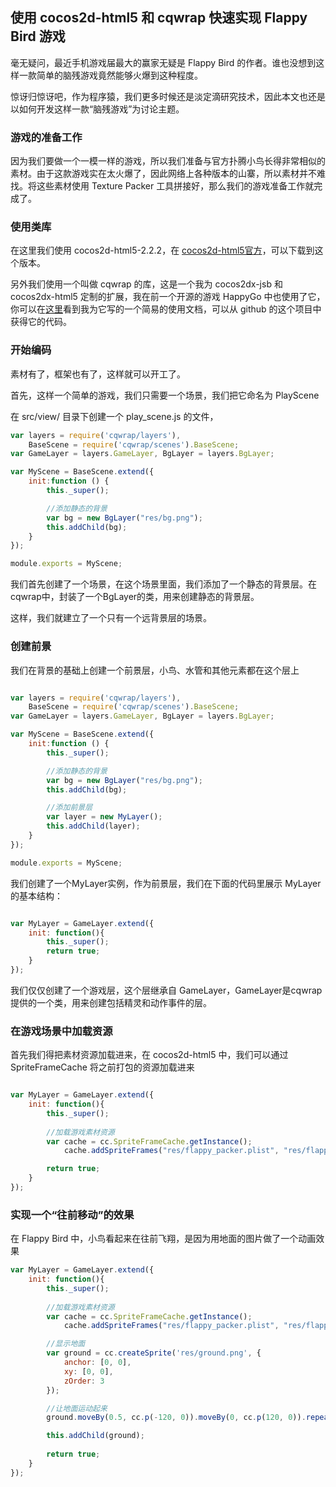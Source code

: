## 使用 cocos2d-html5 和 cqwrap 快速实现 Flappy Bird 游戏

毫无疑问，最近手机游戏届最大的赢家无疑是 Flappy Bird 的作者。谁也没想到这样一款简单的脑残游戏竟然能够火爆到这种程度。

惊讶归惊讶吧，作为程序猿，我们更多时候还是淡定滴研究技术，因此本文也还是以如何开发这样一款“脑残游戏”为讨论主题。

### 游戏的准备工作

因为我们要做一个一模一样的游戏，所以我们准备与官方扑腾小鸟长得非常相似的素材。由于这款游戏实在太火爆了，因此网络上各种版本的山寨，所以素材并不难找。将这些素材使用 Texture Packer 工具拼接好，那么我们的游戏准备工作就完成了。

### 使用类库

在这里我们使用 cocos2d-html5-2.2.2，在 [cocos2d-html5官方](https://github.com/cocos2d/cocos2d-html5/releases)，可以下载到这个版本。

另外我们使用一个叫做 cqwrap 的库，这是一个我为 cocos2dx-jsb 和 cocos2dx-html5 定制的扩展，我在前一个开源的游戏 HappyGo 中也使用了它，你可以在[这里](http://go.akira-cn.gitpress.org/)看到我为它写的一个简易的使用文档，可以从 github 的这个项目中获得它的代码。

### 开始编码

素材有了，框架也有了，这样就可以开工了。

首先，这样一个简单的游戏，我们只需要一个场景，我们把它命名为 PlayScene

在 src/view/ 目录下创建一个 play_scene.js 的文件，

```js
var layers = require('cqwrap/layers'),
    BaseScene = require('cqwrap/scenes').BaseScene;
var GameLayer = layers.GameLayer, BgLayer = layers.BgLayer;

var MyScene = BaseScene.extend({
    init:function () {
        this._super();

        //添加静态的背景
        var bg = new BgLayer("res/bg.png");
        this.addChild(bg);
    }
});

module.exports = MyScene;
```

我们首先创建了一个场景，在这个场景里面，我们添加了一个静态的背景层。在cqwrap中，封装了一个BgLayer的类，用来创建静态的背景层。

这样，我们就建立了一个只有一个远背景层的场景。

### 创建前景

我们在背景的基础上创建一个前景层，小鸟、水管和其他元素都在这个层上

```js

var layers = require('cqwrap/layers'),
    BaseScene = require('cqwrap/scenes').BaseScene;
var GameLayer = layers.GameLayer, BgLayer = layers.BgLayer;

var MyScene = BaseScene.extend({
    init:function () {
        this._super();

        //添加静态的背景
        var bg = new BgLayer("res/bg.png");
        this.addChild(bg);

        //添加前景层
        var layer = new MyLayer();
        this.addChild(layer);
    }
});

module.exports = MyScene;
```

我们创建了一个MyLayer实例，作为前景层，我们在下面的代码里展示 MyLayer 的基本结构：

```js

var MyLayer = GameLayer.extend({
    init: function(){
        this._super();
        return true;
    }
});
```

我们仅仅创建了一个游戏层，这个层继承自 GameLayer，GameLayer是cqwrap提供的一个类，用来创建包括精灵和动作事件的层。

### 在游戏场景中加载资源

首先我们得把素材资源加载进来，在 cocos2d-html5 中，我们可以通过 SpriteFrameCache 将之前打包的资源加载进来

```js

var MyLayer = GameLayer.extend({
    init: function(){
        this._super();
        
        //加载游戏素材资源
        var cache = cc.SpriteFrameCache.getInstance();
            cache.addSpriteFrames("res/flappy_packer.plist", "res/flappy_packer.png");

        return true;
    }
});
```

### 实现一个“往前移动”的效果

在 Flappy Bird 中，小鸟看起来在往前飞翔，是因为用地面的图片做了一个动画效果

```js
var MyLayer = GameLayer.extend({
    init: function(){
        this._super();
        
        //加载游戏素材资源
        var cache = cc.SpriteFrameCache.getInstance();
            cache.addSpriteFrames("res/flappy_packer.plist", "res/flappy_packer.png");

        //显示地面
        var ground = cc.createSprite('res/ground.png', {
            anchor: [0, 0],
            xy: [0, 0],
            zOrder: 3
        });

        //让地面运动起来
        ground.moveBy(0.5, cc.p(-120, 0)).moveBy(0, cc.p(120, 0)).repeatAll().act();

        this.addChild(ground);
        
        return true;
    }
});
```
